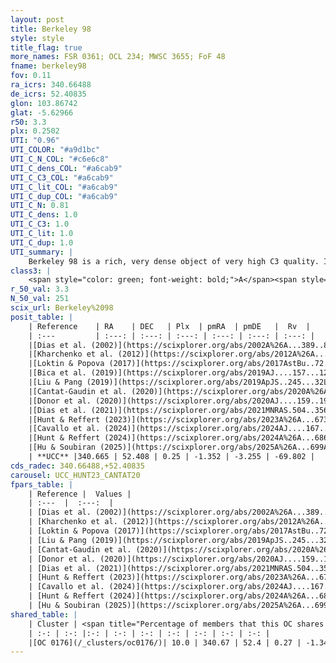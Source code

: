 ```yaml
---
layout: post
title: Berkeley 98
style: style
title_flag: true
more_names: FSR 0361; OCL 234; MWSC 3655; FoF 48
fname: berkeley98
fov: 0.11
ra_icrs: 340.66488
de_icrs: 52.40835
glon: 103.86742
glat: -5.62966
r50: 3.3
plx: 0.2502
UTI: "0.96"
UTI_COLOR: "#a9d1bc"
UTI_C_N_COL: "#c6e6c8"
UTI_C_dens_COL: "#a6cab9"
UTI_C_C3_COL: "#a6cab9"
UTI_C_lit_COL: "#a6cab9"
UTI_C_dup_COL: "#a6cab9"
UTI_C_N: 0.81
UTI_C_dens: 1.0
UTI_C_C3: 1.0
UTI_C_lit: 1.0
UTI_C_dup: 1.0
UTI_summary: |
    Berkeley 98 is a rich, very dense object of very high C3 quality. It is very well-studied in the literature. This object shares a very small percentage of members with a later reported entry.
class3: |
    <span style="color: green; font-weight: bold;">A</span><span style="color: green; font-weight: bold;">A</span>
r_50_val: 3.3
N_50_val: 251
scix_url: Berkeley%2098
posit_table: |
    | Reference    | RA    | DEC   | Plx  | pmRA  | pmDE   |  Rv  |
    | :---         | :---: | :---: | :---: | :---: | :---: | :---: |
    |[Dias et al. (2002)](https://scixplorer.org/abs/2002A%26A...389..871D) | 340.658 | 52.388 | -- | -0.47 | -1.52 | -- |
    |[Kharchenko et al. (2012)](https://scixplorer.org/abs/2012A%26A...543A.156K) | 340.654 | 52.368 | -- | -5.83 | -0.37 | -- |
    |[Loktin & Popova (2017)](https://scixplorer.org/abs/2017AstBu..72..257L) | 340.665 | 52.388 | -- | -5.278 | 0.432 | -- |
    |[Bica et al. (2019)](https://scixplorer.org/abs/2019AJ....157...12B) | 340.664 | 52.41 | -- | -- | -- | -- |
    |[Liu & Pang (2019)](https://scixplorer.org/abs/2019ApJS..245...32L) | 340.67 | 52.407 | 0.278 | -1.366 | -3.142 | -- |
    |[Cantat-Gaudin et al. (2020)](https://scixplorer.org/abs/2020A%26A...640A...1C) | 340.665 | 52.407 | 0.253 | -1.353 | -3.186 | -- |
    |[Donor et al. (2020)](https://scixplorer.org/abs/2020AJ....159..199D) | 340.654 | 52.368 | -- | -1.41 | -3.23 | -64.9 |
    |[Dias et al. (2021)](https://scixplorer.org/abs/2021MNRAS.504..356D) | 340.644 | 52.415 | 0.255 | -1.334 | -3.214 | -64.464 |
    |[Hunt & Reffert (2023)](https://scixplorer.org/abs/2023A%26A...673A.114H) | 340.67 | 52.405 | 0.251 | -1.348 | -3.258 | -69.962 |
    |[Cavallo et al. (2024)](https://scixplorer.org/abs/2024AJ....167...12C) | 340.661 | 52.408 | 0.253 | -- | -- | -- |
    |[Hunt & Reffert (2024)](https://scixplorer.org/abs/2024A%26A...686A..42H) | 340.67 | 52.405 | 0.251 | -1.348 | -3.258 | -69.962 |
    |[Hu & Soubiran (2025)](https://scixplorer.org/abs/2025A%26A...699A.246H) | 340.661 | 52.408 | -- | -- | -- | -- |
    | **UCC** |340.665 | 52.408 | 0.25 | -1.352 | -3.255 | -69.802 | 
cds_radec: 340.66488,+52.40835
carousel: UCC_HUNT23_CANTAT20
fpars_table: |
    | Reference |  Values |
    | :---  |  :---:  |
    | [Dias et al. (2002)](https://scixplorer.org/abs/2002A%26A...389..871D) | `E(B-V)=0.13, Dist=3739.0, Age=9.4` |
    | [Kharchenko et al. (2012)](https://scixplorer.org/abs/2012A%26A...543A.156K) | `e_bv=0.2, distance=4201, log_age=9.32` |
    | [Loktin & Popova (2017)](https://scixplorer.org/abs/2017AstBu..72..257L) | `E(B-V)=0.283, Dmod=12.848, logt=9.05` |
    | [Liu & Pang (2019)](https://scixplorer.org/abs/2019ApJS..245...32L) | `Age=2.95, Z=0.0` |
    | [Cantat-Gaudin et al. (2020)](https://scixplorer.org/abs/2020A%26A...640A...1C) | `AVNN=0.61, DMNN=12.73, AgeNN=9.39` |
    | [Donor et al. (2020)](https://scixplorer.org/abs/2020AJ....159..199D) | `Fe/H=0.0` |
    | [Dias et al. (2021)](https://scixplorer.org/abs/2021MNRAS.504..356D) | `Av=0.742, Dist=3452, logage=9.524, [Fe/H]=-0.059` |
    | [Hunt & Reffert (2023)](https://scixplorer.org/abs/2023A%26A...673A.114H) | `AV50=0.775, diffAV50=0.653, MOD50=12.874, logAge50=9.086` |
    | [Cavallo et al. (2024)](https://scixplorer.org/abs/2024AJ....167...12C) | `AV50=1.47, dMod50=12.07, logAge50=9.43, [Fe/H]50=-0.91` |
    | [Hunt & Reffert (2024)](https://scixplorer.org/abs/2024A%26A...686A..42H) | `MassJ=1083.55` |
    | [Hu & Soubiran (2025)](https://scixplorer.org/abs/2025A%26A...699A.246H) | `MA22=-0.14, MA23f=-0.23, MA23g=-0.04, MZ23=-0.1, MK24=-0.19, MF24=-0.08` |
shared_table: |
    | Cluster | <span title="Percentage of members that this OC shares with the ones listed">%</span>   | RA   | DEC   | Plx   | pmRA  | pmDE  | Rv | UTI |
    | :-: | :-: |:-: | :-: | :-: | :-: | :-: | :-: | :-: |
    |[OC 0176](/_clusters/oc0176/)| 10.0 | 340.67 | 52.4 | 0.27 | -1.34 | -3.21 | -69.97 |0.0 |
---
```

